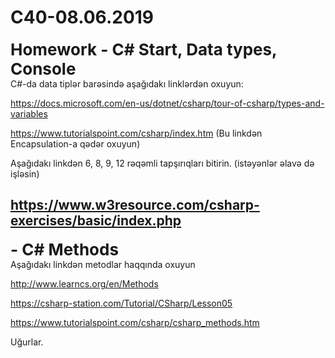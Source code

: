 # C40-08.06.2019
<b style="font-size:26px">Homework - C# Start, Data types, Console</b>
<br>
C#-da data tiplər barəsində aşağıdakı linklərdən oxuyun:

https://docs.microsoft.com/en-us/dotnet/csharp/tour-of-csharp/types-and-variables

https://www.tutorialspoint.com/csharp/index.htm (Bu linkdən Encapsulation-a qədər oxuyun)

Aşağıdakı linkdən 6, 8, 9, 12 rəqəmli tapşırıqları bitirin. (istəyənlər əlavə də işləsin)

https://www.w3resource.com/csharp-exercises/basic/index.php
--------------------------------------------------------------------------------------------
<b style="font-size:26px">- C# Methods</b>
<br>
Aşağıdakı linkdən metodlar haqqında oxuyun

http://www.learncs.org/en/Methods

https://csharp-station.com/Tutorial/CSharp/Lesson05

https://www.tutorialspoint.com/csharp/csharp_methods.htm



Uğurlar.
